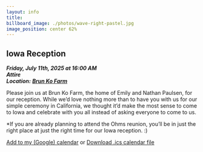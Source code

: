 ```yaml
---
layout: info
title: 
billboard_image: ./photos/wave-right-pastel.jpg
image_position: center 62%
---
```


## Iowa Reception
***Friday, July 11th, 2025 at 16:00 AM***  
***Attire***   
***Location:*** <a href="https://www.google.com/maps/place/Brun+Ko+Farm/@41.5870665,-95.0056998,17z/data=!3m1!4b1!4m6!3m5!1s0x87933355a8c1ee7b:0x1f694b9bdb51470c!8m2!3d41.5870625!4d-95.0031195!16s%2Fg%2F11cmdswhh1?entry=ttu&g_ep=EgoyMDI1MDIwNS4xIKXMDSoASAFQAw%3D%3D">***Brun Ko Farm***</a>  

Please join us at Brun Ko Farm, the home of Emily and Nathan Paulsen, for our reception. While we’d love nothing more than to have you with us for our simple ceremony in California, we thought it’d make the most sense to come to Iowa and celebrate with you all instead of asking everyone to come to us. 

*If you are already planning to attend the Ohms reunion, you’ll be in just the right place at just the right time for our Iowa reception. :)


<i class="fa-solid fa-calendar-days"></i>
 <a href="https://calendar.google.com/calendar/render?action=TEMPLATE&text=Ullerich+Reception&details=Visit+http://ulleri.ch/reception+for+more+details&dates=20250711T160000/20250711T210000&ctz=America/Chicago&location=41.5870625,-95.0031195">
Add to my (Google) calendar</a> or [Download .ics calendar file](/files/ullerich_reception.ics)  
<br>
